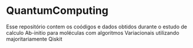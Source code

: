 # QuantumComputing

Esse repositório contem os coódigos e dados obtidos durante o estudo de calculo Ab-initio para moléculas com algoritmos Variacionais utilizando majoritariamente Qiskit
